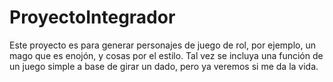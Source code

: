 # ProyectoIntegrador
Este proyecto es para generar personajes de juego de rol, por ejemplo, un mago que es enojón, y cosas por el estilo. Tal vez se incluya una función de un juego simple
a base de girar un dado, pero ya veremos si me da la vida.
